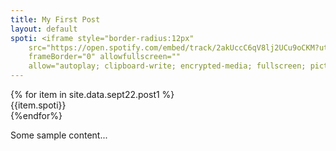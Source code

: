 ```yaml
---
title: My First Post
layout: default
spoti: <iframe style="border-radius:12px"
    src="https://open.spotify.com/embed/track/2akUccC6qV8lj2UCu9oCKM?utm_source=generator" width="100%" height="380"
    frameBorder="0" allowfullscreen=""
    allow="autoplay; clipboard-write; encrypted-media; fullscreen; picture-in-picture"></iframe>
---
```


<div class="w3-row-padding">
    {% for item in site.data.sept22.post1 %}
    <div  class="w3-col w3-container m6 l6 w3-margin-top">
        {{item.spoti}}
    </div>
    {%endfor%}
</div>


Some sample content...
